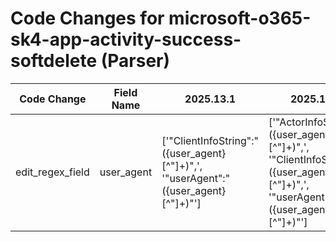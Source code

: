 # Code Changes for microsoft-o365-sk4-app-activity-success-softdelete (Parser)

| Code Change | Field Name | 2025.13.1 | 2025.14.1 |
|-------------|------------|-----------|------------|
| edit_regex_field | user_agent | ['"ClientInfoString":"({user_agent}[^"]+)",', '"userAgent":"({user_agent}[^"]+)"'] | ['"ActorInfoString":"({user_agent}[^"]+)",', '"ClientInfoString":"({user_agent}[^"]+)",', '"userAgent":"({user_agent}[^"]+)"'] |